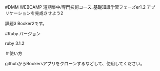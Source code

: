 #DMM WEBCAMP 短期集中/専門技術コース_基礎知識学習フェーズer1.2 アプリケーションを完成させよう2

課題3 Booker2です。

#Ruby バージョン

ruby 3.1.2

＃使い方

githubからBookersアプリをクローンするなどして、使用してください。
